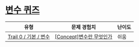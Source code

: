 # [변수 퀴즈](https://www.codetree.ai/trails/complete/curated-cards/nl-pre-type-variable-overview)

|유형|문제 경험치|난이도|
|---|---|---|
|[Trail 0 / 기본 / 변수](https://www.codetree.ai/trail-info/codetree-101/)|[[Concept]변수란 무엇인가](https://www.codetree.ai/trails/complete/curated-cards/nl-pre-type-variable-overview/)|쉬움|

